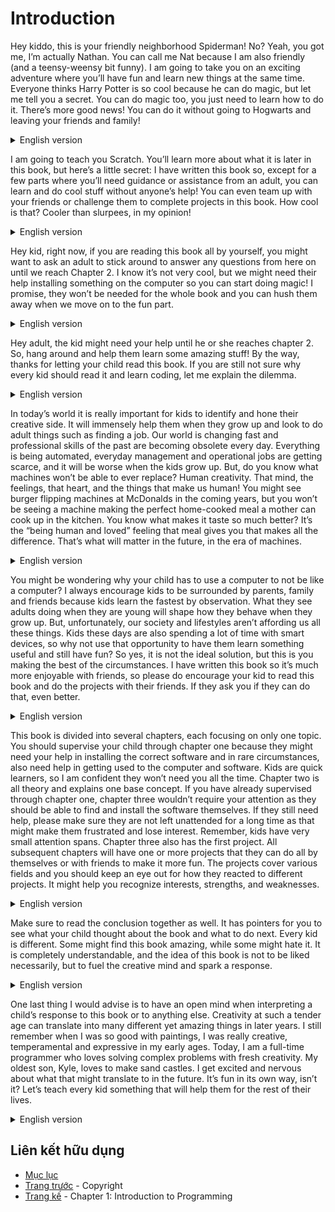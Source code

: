 # Introduction

Hey kiddo, this is your friendly neighborhood Spiderman! No? Yeah, you got
me, I’m actually Nathan. You can call me Nat because I am also friendly (and
a teensy-weensy bit funny). I am going to take you on an exciting adventure
where you’ll have fun and learn new things at the same time. Everyone thinks
Harry Potter is so cool because he can do magic, but let me tell you a secret.
You can do magic too, you just need to learn how to do it. There’s more good
news! You can do it without going to Hogwarts and leaving your friends and
family!

<details>
  <summary>English version</summary>

  > Hey kiddo, this is your friendly neighborhood Spiderman! No? Yeah, you got
me, I’m actually Nathan. You can call me Nat because I am also friendly (and
a teensy-weensy bit funny). I am going to take you on an exciting adventure
where you’ll have fun and learn new things at the same time. Everyone thinks
Harry Potter is so cool because he can do magic, but let me tell you a secret.
You can do magic too, you just need to learn how to do it. There’s more good
news! You can do it without going to Hogwarts and leaving your friends and
family!
</details>

I am going to teach you Scratch. You’ll learn more about what it is later in
this book, but here’s a little secret: I have written this book so, except for a
few parts where you’ll need guidance or assistance from an adult, you can
learn and do cool stuff without anyone’s help! You can even team up with
your friends or challenge them to complete projects in this book. How cool is
that? Cooler than slurpees, in my opinion!

<details>
  <summary>English version</summary>

  > I am going to teach you Scratch. You’ll learn more about what it is later in
this book, but here’s a little secret: I have written this book so, except for a
few parts where you’ll need guidance or assistance from an adult, you can
learn and do cool stuff without anyone’s help! You can even team up with
your friends or challenge them to complete projects in this book. How cool is
that? Cooler than slurpees, in my opinion!
</details>

Hey kid, right now, if you are reading this book all by yourself, you might
want to ask an adult to stick around to answer any questions from here on
until we reach Chapter 2. I know it’s not very cool, but we might need their
help installing something on the computer so you can start doing magic! I
promise, they won’t be needed for the whole book and you can hush them
away when we move on to the fun part.

<details>
  <summary>English version</summary>

  > Hey kid, right now, if you are reading this book all by yourself, you might
want to ask an adult to stick around to answer any questions from here on
until we reach Chapter 2. I know it’s not very cool, but we might need their
help installing something on the computer so you can start doing magic! I
promise, they won’t be needed for the whole book and you can hush them
away when we move on to the fun part.
</details>

Hey adult, the kid might need your help until he or she reaches chapter 2. So,
hang around and help them learn some amazing stuff! By the way, thanks for
letting your child read this book. If you are still not sure why every kid
should read it and learn coding, let me explain the dilemma.

<details>
  <summary>English version</summary>

  > Hey adult, the kid might need your help until he or she reaches chapter 2. So,
hang around and help them learn some amazing stuff! By the way, thanks for
letting your child read this book. If you are still not sure why every kid
should read it and learn coding, let me explain the dilemma.
</details>

In today’s world it is really important for kids to identify and hone their
creative side. It will immensely help them when they grow up and look to do
adult things such as finding a job. Our world is changing fast and
professional skills of the past are becoming obsolete every day. Everything is
being automated, everyday management and operational jobs are getting
scarce, and it will be worse when the kids grow up. But, do you know what
machines won’t be able to ever replace? Human creativity. That mind, the
feelings, that heart, and the things that make us human! You might see burger
flipping machines at McDonalds in the coming years, but you won’t be
seeing a machine making the perfect home-cooked meal a mother can cook
up in the kitchen. You know what makes it taste so much better? It’s the
“being human and loved” feeling that meal gives you that makes all the
difference. That’s what will matter in the future, in the era of machines.

<details>
  <summary>English version</summary>

  > In today’s world it is really important for kids to identify and hone their
creative side. It will immensely help them when they grow up and look to do
adult things such as finding a job. Our world is changing fast and
professional skills of the past are becoming obsolete every day. Everything is
being automated, everyday management and operational jobs are getting
scarce, and it will be worse when the kids grow up. But, do you know what
machines won’t be able to ever replace? Human creativity. That mind, the
feelings, that heart, and the things that make us human! You might see burger
flipping machines at McDonalds in the coming years, but you won’t be
seeing a machine making the perfect home-cooked meal a mother can cook
up in the kitchen. You know what makes it taste so much better? It’s the
“being human and loved” feeling that meal gives you that makes all the
difference. That’s what will matter in the future, in the era of machines.
</details>

You might be wondering why your child has to use a computer to not be like
a computer? I always encourage kids to be surrounded by parents, family and
friends because kids learn the fastest by observation. What they see adults
doing when they are young will shape how they behave when they grow up.
But, unfortunately, our society and lifestyles aren’t affording us all these
things. Kids these days are also spending a lot of time with smart devices, so
why not use that opportunity to have them learn something useful and still
have fun? So yes, it is not the ideal solution, but this is you making the best
of the circumstances. I have written this book so it’s much more enjoyable
with friends, so please do encourage your kid to read this book and do the
projects with their friends. If they ask you if they can do that, even better.

<details>
  <summary>English version</summary>

  > You might be wondering why your child has to use a computer to not be like
a computer? I always encourage kids to be surrounded by parents, family and
friends because kids learn the fastest by observation. What they see adults
doing when they are young will shape how they behave when they grow up.
But, unfortunately, our society and lifestyles aren’t affording us all these
things. Kids these days are also spending a lot of time with smart devices, so
why not use that opportunity to have them learn something useful and still
have fun? So yes, it is not the ideal solution, but this is you making the best
of the circumstances. I have written this book so it’s much more enjoyable
with friends, so please do encourage your kid to read this book and do the
projects with their friends. If they ask you if they can do that, even better.
</details>

This book is divided into several chapters, each focusing on only one topic.
You should supervise your child through chapter one because they might
need your help in installing the correct software and in rare circumstances,
also need help in getting used to the computer and software. Kids are quick
learners, so I am confident they won’t need you all the time. Chapter two is
all theory and explains one base concept. If you have already supervised
through chapter one, chapter three wouldn’t require your attention as they
should be able to find and install the software themselves. If they still need
help, please make sure they are not left unattended for a long time as that
might make them frustrated and lose interest. Remember, kids have very
small attention spans. Chapter three also has the first project. All subsequent
chapters will have one or more projects that they can do all by themselves or
with friends to make it more fun. The projects cover various fields and you
should keep an eye out for how they reacted to different projects. It might
help you recognize interests, strengths, and weaknesses.

<details>
  <summary>English version</summary>

  > This book is divided into several chapters, each focusing on only one topic.
You should supervise your child through chapter one because they might
need your help in installing the correct software and in rare circumstances,
also need help in getting used to the computer and software. Kids are quick
learners, so I am confident they won’t need you all the time. Chapter two is
all theory and explains one base concept. If you have already supervised
through chapter one, chapter three wouldn’t require your attention as they
should be able to find and install the software themselves. If they still need
help, please make sure they are not left unattended for a long time as that
might make them frustrated and lose interest. Remember, kids have very
small attention spans. Chapter three also has the first project. All subsequent
chapters will have one or more projects that they can do all by themselves or
with friends to make it more fun. The projects cover various fields and you
should keep an eye out for how they reacted to different projects. It might
help you recognize interests, strengths, and weaknesses.
</details>

Make sure to read the conclusion together as well. It has pointers for you to
see what your child thought about the book and what to do next. Every kid is
different. Some might find this book amazing, while some might hate it. It is
completely understandable, and the idea of this book is not to be liked
necessarily, but to fuel the creative mind and spark a response.

<details>
  <summary>English version</summary>

  > Make sure to read the conclusion together as well. It has pointers for you to
see what your child thought about the book and what to do next. Every kid is
different. Some might find this book amazing, while some might hate it. It is
completely understandable, and the idea of this book is not to be liked
necessarily, but to fuel the creative mind and spark a response.
</details>

One last thing I would advise is to have an open mind when interpreting a
child’s response to this book or to anything else. Creativity at such a tender
age can translate into many different yet amazing things in later years. I still
remember when I was so good with paintings, I was really creative,
temperamental and expressive in my early ages. Today, I am a full-time
programmer who loves solving complex problems with fresh creativity. My
oldest son, Kyle, loves to make sand castles. I get excited and nervous about
what that might translate to in the future. It’s fun in its own way, isn’t it?
Let’s teach every kid something that will help them for the rest of their lives.

<details>
  <summary>English version</summary>

  > One last thing I would advise is to have an open mind when interpreting a
child’s response to this book or to anything else. Creativity at such a tender
age can translate into many different yet amazing things in later years. I still
remember when I was so good with paintings, I was really creative,
temperamental and expressive in my early ages. Today, I am a full-time
programmer who loves solving complex problems with fresh creativity. My
oldest son, Kyle, loves to make sand castles. I get excited and nervous about
what that might translate to in the future. It’s fun in its own way, isn’t it?
Let’s teach every kid something that will help them for the rest of their lives.
</details>

## Liên kết hữu dụng
- [Mục lục](README.md)
- [Trang trước](copyright.md) - Copyright
- [Trang kế](01-Introduction-to-Programming.md) - Chapter 1: Introduction to Programming
